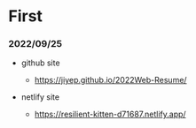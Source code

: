 # First 

### 2022/09/25

* github site
  * https://jiyep.github.io/2022Web-Resume/

* netlify site
  * https://resilient-kitten-d71687.netlify.app/


